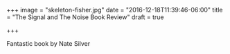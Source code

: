 +++
image = "skeleton-fisher.jpg"
date = "2016-12-18T11:39:46-06:00"
title = "The Signal and The Noise Book Review"
draft = true

+++

Fantastic book by Nate Silver

